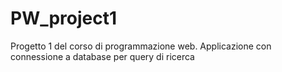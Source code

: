 # PW_project1
Progetto 1 del corso di programmazione web. Applicazione con connessione a database per query di ricerca
